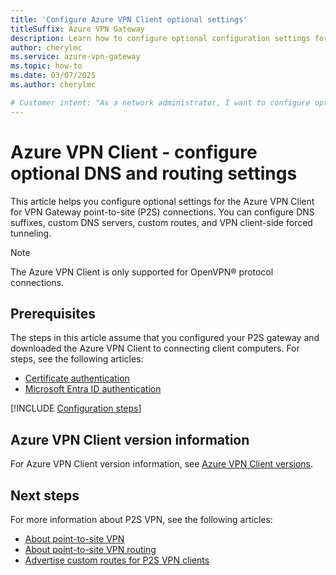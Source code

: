 ```yaml
---
title: 'Configure Azure VPN Client optional settings'
titleSuffix: Azure VPN Gateway
description: Learn how to configure optional configuration settings for the Azure VPN Client. Settings include DNS suffixes, custom DNS servers, custom routes, and VPN client forced tunneling.
author: cherylmc
ms.service: azure-vpn-gateway
ms.topic: how-to
ms.date: 03/07/2025
ms.author: cherylmc

# Customer intent: "As a network administrator, I want to configure optional settings for the Azure VPN Client, so that I can optimize DNS and routing for point-to-site connections."
---
```

# Azure VPN Client - configure optional DNS and routing settings

This article helps you configure optional settings for the Azure VPN Client for VPN Gateway point-to-site (P2S) connections. You can configure DNS suffixes, custom DNS servers, custom routes, and VPN client-side forced tunneling.

> [!NOTE]
> The Azure VPN Client is only supported for OpenVPN® protocol connections.

## Prerequisites

The steps in this article assume that you configured your P2S gateway and downloaded the Azure VPN Client to connecting client computers. For steps, see the following articles:

* [Certificate authentication](point-to-site-certificate-gateway.md)
* [Microsoft Entra ID authentication](point-to-site-entra-gateway.md)

[!INCLUDE [Configuration steps](../../includes/vpn-gateway-vwan-azure-vpn-client-optional.md)]

## Azure VPN Client version information

For Azure VPN Client version information, see [Azure VPN Client versions](azure-vpn-client-versions.md).

## Next steps

For more information about P2S VPN, see the following articles:

* [About point-to-site VPN](point-to-site-about.md)
* [About point-to-site VPN routing](vpn-gateway-about-point-to-site-routing.md)
* [Advertise custom routes for P2S VPN clients](vpn-gateway-p2s-advertise-custom-routes.md)
